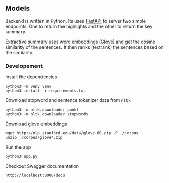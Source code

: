 ## Models

Backend is written in Python. Its uses [FastAPI](https://fastapi.tiangolo.com/) to server two simple endpoints. One to return the highlights and the other to return the key summary.

Extractive summary uses word embeddings (Glove) and get the cosine similarity of the sentences. It then ranks (textrank) the sentences based on the similarity.

### Developement

Install the dependencies
```
python3 -m venv venv
python3 install -r requirements.txt
```

Download stopword and sentence tokenizer data from `nltk`
```
python3 -m nltk.downloader punkt
python3 -m nltk.downloader stopwords
```

Download glove embeddings
```
wget http://nlp.stanford.edu/data/glove.6B.zip -P ./corpus
unzip ./corpus/glove*.zip
```

Run the app
```
python3 app.py
```

Checkout Swagger documentation
```
http://localhost:8000/docs
```
